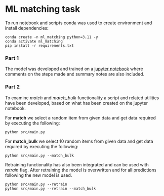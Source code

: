  # ML matching task

To run notebook and scripts conda was used to create environment and install dependencies:

```
conda create -n ml_matching python=3.11 -y
conda activate ml_matching
pip install -r requirements.txt
```

### Part 1

The model was developed and trained on a [jupyter notebook](notebooks/task.ipynb) where comments on the steps made and summary notes are also included.

### Part 2

To examine *match* and *match_bulk* functionality a script and related utilities have been developed, based on what has been created on the jupyter notebook.

For **match** we select a random item from given data and get data required by executing the following:

```
python src/main.py
```

For **match_bulk** we select 10 random items from given data and get data required by executing the following:

```
python src/main.py --match_bulk
```

Retraining functionality has also been integrated and can be used with *retrain* flag. After retraining the model is overwritten and for all predictions following the new model is used.

```
python src/main.py --retrain
python src/main.py --retrain --match_bulk
```
